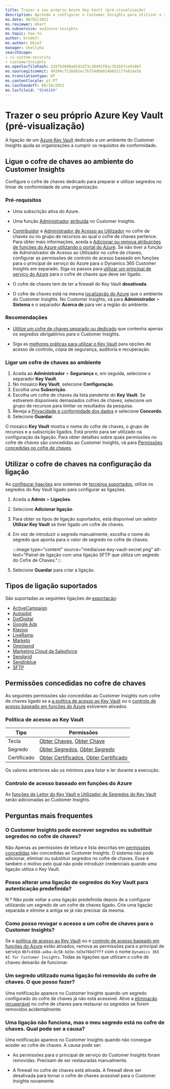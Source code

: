 ```yaml
---
title: Trazer o seu próprio Azure Key Vault (pré-visualização)
description: Aprenda a configurar o Customer Insights para utilizar o seu próprio Azure Key Vault para gerir segredos.
ms.date: 08/02/2022
ms.reviewer: mhart
ms.subservice: audience-insights
ms.topic: how-to
author: brndkfr
ms.author: bkief
manager: shellyha
searchScope:
- ci-system-security
- customerInsights
ms.openlocfilehash: 229fb5698a02d1d73c30442f61c7b1b5fce918bf
ms.sourcegitcommit: 49394c7216db1ec7b754db6014b651177e82ae5b
ms.translationtype: HT
ms.contentlocale: pt-PT
ms.lasthandoff: 08/10/2022
ms.locfileid: "9246169"
---
```

# <a name="bring-your-own-azure-key-vault-preview"></a>Trazer o seu próprio Azure Key Vault (pré-visualização)

A ligação de um [Azure Key Vault](/azure/key-vault/general/basic-concepts) dedicado a um ambiente do Customer Insights ajuda as organizações a cumprir os requisitos de conformidade.

## <a name="link-the-key-vault-to-the-customer-insights-environment"></a>Ligue o cofre de chaves ao ambiente do Customer Insights

Configure o cofre de chaves dedicado para preparar e utilizar segredos no limiar de conformidade de uma organização.

### <a name="prerequisites"></a>Pré-requisitos

- Uma subscrição ativa do Azure.

- Uma função [Administrador](permissions.md#admin) [atribuída](permissions.md#add-users) no Customer Insights.

- [Contribuidor](/azure/role-based-access-control/built-in-roles#contributor) e [Administrador de Acesso ao Utilizador](/azure/role-based-access-control/built-in-roles#user-access-administrator) no cofre de chaves ou no grupo de recursos ao qual o cofre de chaves pertence. Para obter mais informações, aceda a [Adicionar ou remova atribuições de funções do Azure utilizando o portal do Azure](/azure/role-based-access-control/role-assignments-portal). Se não tiver a função de Administrador de Acesso ao Utilizador no cofre de chaves, configurar as permissões de controlo de acesso baseado em funções para o principal de serviço do Azure para o Dynamics 365 Customer Insights em separado. Siga os passos para [utilizar um principal de serviço do Azure](connect-service-principal.md) para o cofre de chaves que deve ser ligado.

- O cofre de chaves tem de ter a firewall do Key Vault **desativada**.

- O cofre de chaves está na mesma [localização do Azure](https://azure.microsoft.com/global-infrastructure/geographies/#overview) que o ambiente do Customer Insights. No Customer Insights, vá para **Administrador** > **Sistema** e o separador **Acerca de** para ver a região do ambiente.

### <a name="recommendations"></a>Recomendações

- [Utilize um cofre de chaves separado ou dedicado](/azure/key-vault/general/best-practices#why-we-recommend-separate-key-vaults) que contenha apenas os segredos obrigatórios para o Customer Insights.

- Siga as [melhores práticas para utilizar o Key Vault](/azure/key-vault/general/best-practices#turn-on-logging) para opções de acesso de controlo, cópia de segurança, auditoria e recuperação.

### <a name="link-a-key-vault-to-the-environment"></a>Ligar um cofre de chaves ao ambiente

1. Aceda ao **Administrador** > **Segurança** e, em seguida, selecione o separador **Key Vault**.
1. No mosaico **Key Vault**, selecione **Configuração**.
1. Escolha uma **Subscrição**.
1. Escolha um cofre de chaves da lista pendente do **Key Vault**. Se estiverem disponíveis demasiados cofres de chaves, selecione um grupo de recursos para limitar os resultados da pesquisa.
1. Reveja a [Privacidade e conformidade dos dados](connections.md#data-privacy-and-compliance) e selecione **Concordo**.
1. Selecione **Guardar**.

O mosaico **Key Vault** mostra o nome do cofre de chaves, o grupo de recursos e a subscrição ligados. Está pronto para ser utilizado na configuração da ligação.
Para obter detalhes sobre quais permissões no cofre de chaves são concedidas ao Customer Insights, vá para [Permissões concedidas no cofre de chaves](#permissions-granted-on-the-key-vault).

## <a name="use-the-key-vault-in-the-connection-setup"></a>Utilizar o cofre de chaves na configuração da ligação

Ao [configurar ligações](connections.md) aos sistemas de [terceiros suportados](#supported-connection-types), utilize os segredos do Key Vault ligado para configurar as ligações.

1. Aceda a **Admin** > **Ligações**.
1. Selecione **Adicionar ligação**.
1. Para obter os tipos de ligação suportados, está disponível um seletor **Utilizar Key Vault** se tiver ligado um cofre de chaves.
1. Em vez de introduzir o segredo manualmente, escolha o nome do segredo que aponta para o valor de segredo no cofre de chaves.

   :::image type="content" source="media/use-key-vault-secret.png" alt-text="Painel de ligação com uma ligação SFTP que utiliza um segredo do Cofre de Chaves.":::

1. Selecione **Guardar** para criar a ligação.

## <a name="supported-connection-types"></a>Tipos de ligação suportados

São suportadas as seguintes ligações de [exportação](export-destinations.md):

* [ActiveCampaign](export-active-campaign.md)
* [Autopilot](export-autopilot.md)
* [DotDigital](export-dotdigital.md)
* [Google Ads](export-google-ads.md)
* [Klaviyo](export-klaviyo.md)
* [LiveRamp](export-liveramp.md)
* [Marketo](export-marketo.md)
* [Omnisend](export-omnisend.md)
* [Marketing Cloud da Salesforce](export-salesforce.md)
* [Sendgrid](export-sendgrid.md)
* [Sendinblue](export-sendinblue.md)
* [SFTP](export-sftp.md)

## <a name="permissions-granted-on-the-key-vault"></a>Permissões concedidas no cofre de chaves

As seguintes permissões são concedidas ao Customer Insights num cofre de chaves ligado se a [a política de acesso ao Key Vault](/azure/key-vault/general/assign-access-policy?tabs=azure-portal) ou o [controlo de acesso baseado em funções do Azure](/azure/key-vault/general/rbac-guide?tabs=azure-cli) estiverem ativados.

### <a name="key-vault-access-policy"></a>Política de acesso ao Key Vault

| Tipo        | Permissões          |
| ----------- | -------------------- |
| Tecla         | [Obter Chaves](/rest/api/keyvault/keys/get-keys/get-keys), [Obter Chave](/rest/api/keyvault/keys/get-key/get-key)                                 |
| Segredo      | [Obter Segredos](/rest/api/keyvault/secrets/get-secrets/get-secrets), [Obter Segredo](/rest/api/keyvault/secrets/get-secret/get-secret)                     |
| Certificado | [Obter Certificados](/rest/api/keyvault/certificates/get-certificates/get-certificates), [Obter Certificado](/rest/api/keyvault/certificates/get-certificate/get-certificate) |

Os valores anteriores são os mínimos para listar e ler durante a execução.

### <a name="azure-role-based-access-control"></a>Controlo de acesso baseado em funções do Azure

As [funções de Leitor do Key Vault e Utilizador de Segredos do Key Vault](/azure/key-vault/general/rbac-guide?tabs=azure-cli) serão adicionadas ao Customer Insights.

## <a name="frequently-asked-questions"></a>Perguntas mais frequentes

### <a name="can-customer-insights-write-secrets-or-overwrite-secrets-into-the-key-vault"></a>O Customer Insights pode escrever segredos ou substituir segredos no cofre de chaves?

Não Apenas as permissões de leitura e lista descritas em [permissões concedidas](#permissions-granted-on-the-key-vault) são concedidas ao Customer Insights. O sistema não pode adicionar, eliminar ou substituir segredos no cofre de chaves. Esse é também o motivo pelo qual não pode introduzir credenciais quando uma ligação utiliza o Key Vault.

### <a name="can-i-change-a-connection-from-using-key-vault-secrets-to-default-authentication"></a>Posso alterar uma ligação de segredos do Key Vault para autenticação predefinida?

N.º Não pode voltar a uma ligação predefinida depois de a configurar utilizando um segredo de um cofre de chaves ligado. Crie uma ligação separada e elimine a antiga se já não precisar da mesma.

### <a name="how-can-i-revoke-access-to-a-key-vault-for-customer-insights"></a>Como posso revogar o acesso a um cofre de chaves para o Customer Insights?

Se a [política de acesso ao Key Vault](/azure/key-vault/general/assign-access-policy?tabs=azure-portal) ou o [controlo de acesso baseado em funções do Azure](/azure/key-vault/general/rbac-guide?tabs=azure-cli) estão ativados, remova as permissões para o principal de serviço `0bfc4568-a4ba-4c58-bd3e-5d3e76bd7fff` com o nome `Dynamics 365 AI for Customer Insights`. Todas as ligações que utilizam o cofre de chaves deixarão de funcionar.

### <a name="a-secret-thats-used-in-a-connection-got-removed-from-the-key-vault-what-can-i-do"></a>Um segredo utilizado numa ligação foi removido do cofre de chaves. O que posso fazer?

Uma notificação aparece no Customer Insights quando um segredo configurado do cofre de chaves já não está acessível. Ative a [eliminação recuperável](/azure/key-vault/general/soft-delete-overview) no cofre de chaves para restaurar os segredos se forem removidos acidentalmente.

### <a name="a-connection-doesnt-work-but-my-secret-is-in-the-key-vault-what-might-be-the-cause"></a>Uma ligação não funciona, mas o meu segredo está no cofre de chaves. Qual pode ser a causa?

Uma notificação aparece no Customer Insights quando não consegue aceder ao cofre de chaves. A causa pode ser:

- As permissões para o principal de serviço do Customer Insights foram removidas. Precisam de ser restauradas manualmente.

- A firewall no cofre de chaves está ativada. A firewall deve ser desativada para tornar o cofre de chaves acessível para o Customer Insights novamente.
